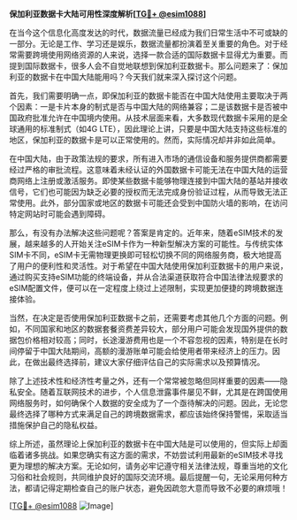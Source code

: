 **保加利亚数据卡大陆可用性深度解析[[TG💪+ @esim1088](https://t.me/s/esim1088)]**

在当今这个信息化高度发达的时代，数据流量已经成为我们日常生活中不可或缺的一部分。无论是工作、学习还是娱乐，数据流量都扮演着至关重要的角色。对于经常需要跨境使用网络资源的人来说，选择一款合适的国际数据卡显得尤为重要。而提到国际数据卡，很多人会不自觉地联想到保加利亚数据卡。那么问题来了：保加利亚的数据卡在中国大陆能用吗？今天我们就来深入探讨这个问题。

首先，我们需要明确一点，即保加利亚的数据卡能否在中国大陆使用主要取决于两个因素：一是卡片本身的制式是否与中国大陆的网络兼容；二是该数据卡是否被中国政府批准允许在中国境内使用。从技术层面来看，大多数现代数据卡采用的是全球通用的标准制式（如4G LTE），因此理论上讲，只要是中国大陆支持这些标准的地区，保加利亚的数据卡是可以正常使用的。然而，实际情况却并非如此简单。

在中国大陆，由于政策法规的要求，所有进入市场的通信设备和服务提供商都需要经过严格的审批流程。这意味着未经认证的外国数据卡可能无法在中国大陆的运营商网络上注册或激活服务。即使某些数据卡能够物理连接到中国大陆的基站并接收信号，它们也可能因为缺乏必要的授权而无法完成身份验证过程，从而导致无法正常使用。此外，部分国家或地区的数据卡可能还会受到中国防火墙的影响，在访问特定网站时可能会遇到障碍。

那么，有没有办法解决这些问题呢？答案是肯定的。近年来，随着eSIM技术的发展，越来越多的人开始关注eSIM卡作为一种新型解决方案的可能性。与传统实体SIM卡不同，eSIM卡无需物理更换即可轻松切换不同的网络服务商，极大地提高了用户的便利性和灵活性。对于希望在中国大陆使用保加利亚数据卡的用户来说，通过购买支持eSIM功能的终端设备，并从合法渠道获取符合中国法律法规要求的eSIM配置文件，便可以在一定程度上绕过上述限制，实现更加便捷的跨境数据连接体验。

当然，在决定是否使用保加利亚数据卡之前，还需要考虑其他几个方面的问题。例如，不同国家和地区的数据套餐资费差异较大，部分用户可能会发现国外提供的数据包价格相对较高；同时，长途漫游费用也是一个不容忽视的因素，特别是在长时间停留于中国大陆期间，高额的漫游账单可能会给使用者带来经济上的压力。因此，在做出最终选择前，建议大家仔细评估自己的实际需求以及预算情况。

除了上述技术性和经济性考量之外，还有一个常常被忽略但同样重要的因素——隐私安全。随着互联网技术的进步，个人信息泄露事件屡见不鲜，尤其是在跨国使用网络服务时，如何确保个人数据的安全成为了一个亟待解决的问题。因此，无论您最终选择了哪种方式来满足自己的跨境数据需求，都应该始终保持警惕，采取适当措施保护自己的隐私权益。

综上所述，虽然理论上保加利亚的数据卡在中国大陆是可以使用的，但实际上却面临着诸多挑战。如果您确实有这方面的需求，不妨尝试利用最新的eSIM技术寻找更为理想的解决方案。无论如何，请务必牢记遵守相关法律法规，尊重当地的文化习俗和社会规则，共同维护良好的国际交流环境。最后提醒一句，无论采用何种方法，都请记得定期检查自己的账户状态，避免因疏忽大意而导致不必要的麻烦哦！

[[TG💪+ @esim1088](https://t.me/s/esim1088) ![Image](https://i.postimg.cc/4NQfJmqS/Snipaste-2025-05-13-00-14-12.png)]